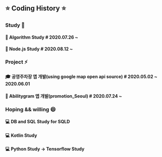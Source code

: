 ## ⭐️ Coding History ⭐️

<!-- 👋
**LAH1203/LAH1203** is a ✨ _special_ ✨ repository because its `README.md` (this file) appears on your GitHub profile.
-->

### Study 🌱
#### 💬 Algorithm Study # 2020.07.26 ~
#### 💬 Node.js Study # 2020.08.12 ~

### Project ⚡
#### 🎓 공영주차장 앱 개발(using google map open api source) # 2020.05.02 ~ 2020.06.01
#### 💬 Abilitygram 앱 개발(promotion_Seoul) # 2020.07.24 ~

### Hoping && willing 😄
#### 💻 DB and SQL Study for SQLD
#### 💻 Kotlin Study
#### 💻 Python Study -> Tensorflow Study

<!--
- 🔭 I’m currently working on ...
- 🌱 I’m currently learning ...
- 👯 I’m looking to collaborate on ...
- 🤔 I’m looking for help with ...
- 💬 Ask me about ...
- 📫 How to reach me: ...
- 😄 Pronouns: ...
- ⚡ Fun fact: ...
-->
